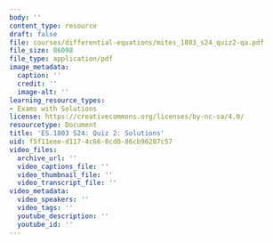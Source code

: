 ```yaml
---
body: ''
content_type: resource
draft: false
file: courses/differential-equations/mites_1803_s24_quiz2-qa.pdf
file_size: 86098
file_type: application/pdf
image_metadata:
  caption: ''
  credit: ''
  image-alt: ''
learning_resource_types:
- Exams with Solutions
license: https://creativecommons.org/licenses/by-nc-sa/4.0/
resourcetype: Document
title: 'ES.1803 S24: Quiz 2: Solutions'
uid: f5f11eee-d117-4c66-8cd0-86cb96287c57
video_files:
  archive_url: ''
  video_captions_file: ''
  video_thumbnail_file: ''
  video_transcript_file: ''
video_metadata:
  video_speakers: ''
  video_tags: ''
  youtube_description: ''
  youtube_id: ''
---
```

